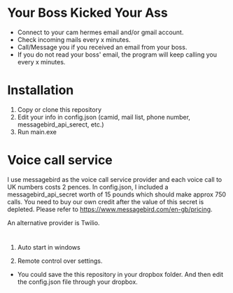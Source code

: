 # Your Boss Kicked Your Ass

* Connect to your cam hermes email and/or gmail account.
* Check incoming mails every x minutes.
* Call/Message you if you received an email from your boss.  
* If you do not read your boss' email, the program will keep calling you every x minutes. 

# Installation 
1. Copy or clone this repository 
2. Edit your info in config.json (camid, mail list, phone number, messagebird_api_serect, etc.)
3. Run main.exe


# Voice call service 
I use messagebird as the voice call service provider and each voice call to UK numbers costs 2 pences. In config.json, I included a messagebird_api_secret worth of 15 pounds which should make approx 750 calls. You need to buy our own credit after the value of this secret is depleted. Please refer to https://www.messagebird.com/en-gb/pricing.

An alternative provider is Twilio.

# 
1. Auto start in windows

2. Remote control over settings.
* You could save the this repository in your dropbox folder. And then edit the config.json file through your dropbox.
